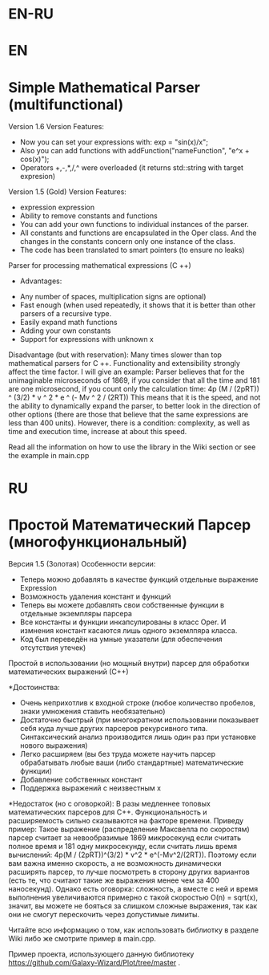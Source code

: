 # EN-RU

# EN
# Simple Mathematical Parser (multifunctional)

Version 1.6
Version Features:
- Now you can set your expressions with: exp = "sin(x)/x";
- Also you can add functions with addFunction("nameFunction", "e^x + cos(x)");
- Operators +,-,*,/,^ were overloaded (it returns std::string with target expresion)


Version 1.5 (Gold)
Version Features:
- expression expression
- Ability to remove constants and functions
- You can add your own functions to individual instances of the parser.
- All constants and functions are encapsulated in the Oper class. And the changes in the constants concern only one instance of the class.
- The code has been translated to smart pointers (to ensure no leaks)

Parser for processing mathematical expressions (C ++)

* Advantages:
- Any number of spaces, multiplication signs are optional)
- Fast enough (when used repeatedly, it shows that it is better than other parsers of a recursive type.
- Easily expand math functions
- Adding your own constants
- Support for expressions with unknown x

Disadvantage (but with reservation):
Many times slower than top mathematical parsers for C ++. Functionality and extensibility strongly affect the time factor.
I will give an example:
Parser believes that for the unimaginable microseconds of 1869, if you consider that all the time and 181 are one microsecond, if you count only the calculation time:
4p (M / (2pRT)) ^ (3/2) * v ^ 2 * e ^ (- Mv ^ 2 / (2RT))
This means that it is the speed, and not the ability to dynamically expand the parser, to better look in the direction of other options (there are those that believe that the same expressions are less than 400 units).
However, there is a condition: complexity, as well as time and execution time, increase at about this speed.


Read all the information on how to use the library in the Wiki section or see the example in main.cpp



# RU
# Простой Математический Парсер (многофункциональный)

Версия 1.5 (Золотая)
Особенности версии:
- Теперь можно добавлять в качестве функций отдельные выражение Expression
- Возможность удаления констант и функций
- Теперь вы можете добавлять свои собственные функции в отдельные экземпляры парсера
- Все константы и функции инкапсулированы в класс Oper. И измнения констант касаются лишь одного экземлпяра класса.
- Код был переведён на умные указатели (для обеспечения отсутствия утечек)

Простой в использовании (но мощный внутри) парсер  для обработки математических выражений (С++) 

*Достоинства:
- Очень неприхотлив к входной строке (любое количество пробелов, знаки умножения ставить необязательно)
- Достаточно быстрый (при многократном использовании показывает себя куда лучше других парсеров рекурсивного типа. Синтаксический анализ производится лишь один раз при установке нового выражения)
- Легко расширяем (вы без труда можете научить парсер обрабатывать любые ваши (либо стандартные) математические функции)
- Добавление собственных констант
- Поддержка выражений с неизвестным x

*Недостаток (но с оговоркой):
В разы медленнее топовых математических парсеров для C++. Функциональность и расширяемость сильно сказываются на факторе времени.
Приведу пример: 
Такое выражение (распределение Максвелла по скоростям) парсер считает за невообразимые 1869 микросекунд если считать полное время и 181 одну микросекунду, если считать лишь время вычислений: 
4p(M / (2pRT))^(3/2) * v^2 * e^(-Mv^2/(2RT)).
Поэтому если вам важна именно скорость, а не возможность динамически расширять парсер, то лучше посмотреть в сторону других вариантов (есть те, что считают такие же выражения менее чем за 400 наносекунд).
Однако есть оговорка: сложность, а вместе с ней и время выполнения увеличиваются примерно с такой скоростью O(n) = sqrt(x), значит, вы можете не бояться за слишком сложные выражения, так как они не смогут перескочить через допустимые лимиты.


Читайте всю информацию о том, как использовать библиотку в разделе Wiki либо же смотрите пример в main.cpp.

Пример проекта, использующего данную библиотеку https://github.com/Galaxy-Wizard/Plot/tree/master .




